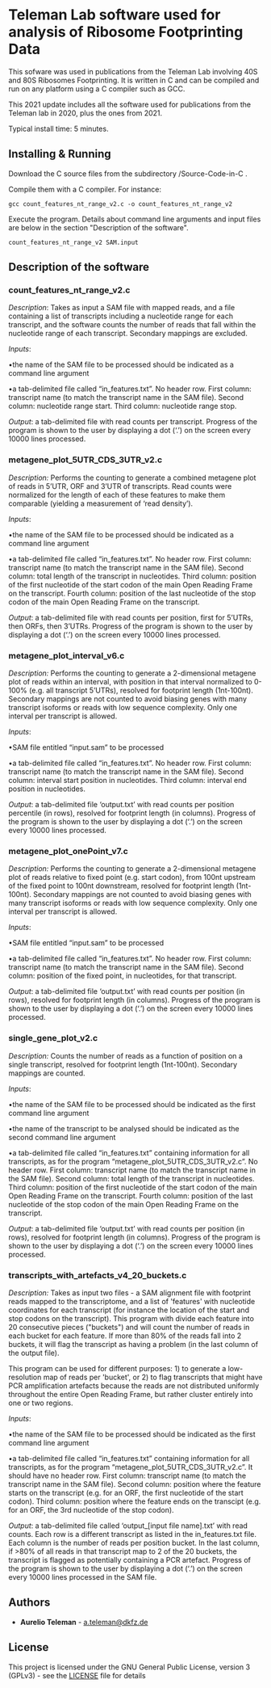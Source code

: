 # Teleman Lab software used for analysis of Ribosome  Footprinting Data

This sofware was used in publications from the Teleman Lab involving 40S and 80S Ribosomes Footprinting. It is written in C and can be compiled and run on any platform using a C compiler such as GCC.

This 2021 update includes all the software used for publications from the Teleman lab in 2020, plus the ones from 2021.

Typical install time: 5 minutes.



## Installing & Running

Download the C source files from the subdirectory /Source-Code-in-C .



Compile them with a C compiler. For instance:

```
gcc count_features_nt_range_v2.c -o count_features_nt_range_v2
```



Execute the program. Details about command line arguments and input files are below in the section "Description of the software".

```
count_features_nt_range_v2 SAM.input
```





## Description of the software



### count_features_nt_range_v2.c ###

*Description*: Takes as input a SAM file with mapped reads, and a file containing a list of transcripts including a nucleotide range for each transcript, and the software counts the number of reads that fall within the nucleotide range of each transcript. Secondary mappings are excluded.

 

*Inputs*:

•the name of the SAM file to be processed should be indicated as a command line argument

•a tab-delimited file called “in_features.txt”. No header row. First column: transcript name (to match the transcript name in the SAM file). Second column: nucleotide range start. Third column: nucleotide range stop.

 

*Output*: a tab-delimited file with read counts per transcript. Progress of the program is shown to the user by displaying a dot (‘.’) on the screen every 10000 lines processed.

 

 

### metagene_plot_5UTR_CDS_3UTR_v2.c ###

*Description:* Performs the counting to generate a combined metagene plot of reads in 5’UTR, ORF and 3’UTR of transcripts. Read counts were normalized for the length of each of these features to make them comparable (yielding a measurement of ‘read density’).

 

*Inputs*:

•the name of the SAM file to be processed should be indicated as a command line argument

•a tab-delimited file called “in_features.txt”. No header row. First column: transcript name (to match the transcript name in the SAM file). Second column: total length of the transcript in nucleotides. Third column: position of the first nucleotide of the start codon of the main Open Reading Frame on the transcript. Fourth column: position of the last nucleotide of the stop codon of the main Open Reading Frame on the transcript.

 

*Output*: a tab-delimited file with read counts per position, first for 5’UTRs, then ORFs, then 3’UTRs. Progress of the program is shown to the user by displaying a dot (‘.’) on the screen every 10000 lines processed.

 

 

### metagene_plot_interval_v6.c ###

*Description:* Performs the counting to generate a 2-dimensional metagene plot of reads within an interval, with position in that interval normalized to 0-100% (e.g. all transcript 5’UTRs), resolved for footprint length (1nt-100nt). Secondary mappings are not counted to avoid biasing genes with many transcript isoforms or reads with low sequence complexity. Only one interval per transcript is allowed.

 

*Inputs*:

•SAM file entitled “input.sam” to be processed

•a tab-delimited file called “in_features.txt”. No header row. First column: transcript name (to match the transcript name in the SAM file). Second column: interval start position in nucleotides. Third column: interval end position in nucleotides.

 

*Output*: a tab-delimited file ‘output.txt’ with read counts per position percentile (in rows), resolved for footprint length (in columns). Progress of the program is shown to the user by displaying a dot (‘.’) on the screen every 10000 lines processed.

 

 

### metagene_plot_onePoint_v7.c ###

*Description:* Performs the counting to generate a 2-dimensional metagene plot of reads relative to fixed point (e.g. start codon), from 100nt upstream of the fixed point to 100nt downstream, resolved for footprint length (1nt-100nt). Secondary mappings are not counted to avoid biasing genes with many transcript isoforms or reads with low sequence complexity. Only one interval per transcript is allowed.

 

*Inputs*:

•SAM file entitled “input.sam” to be processed

•a tab-delimited file called “in_features.txt”. No header row. First column: transcript name (to match the transcript name in the SAM file). Second column: position of the fixed point, in nucleotides, for that transcript.

 

*Output*: a tab-delimited file ‘output.txt’ with read counts per position (in rows), resolved for footprint length (in columns). Progress of the program is shown to the user by displaying a dot (‘.’) on the screen every 10000 lines processed.

 

 

### single_gene_plot_v2.c ###

*Description:* Counts the number of reads as a function of position on a single transcript, resolved for footprint length (1nt-100nt). Secondary mappings are counted.

 

*Inputs*:

•the name of the SAM file to be processed should be indicated as the first command line argument

•the name of the transcript to be analysed should be indicated as the second command line argument

•a tab-delimited file called “in_features.txt” containing information for all transcripts, as for the program “metagene_plot_5UTR_CDS_3UTR_v2.c”. No header row. First column: transcript name (to match the transcript name in the SAM file). Second column: total length of the transcript in nucleotides. Third column: position of the first nucleotide of the start codon of the main Open Reading Frame on the transcript. Fourth column: position of the last nucleotide of the stop codon of the main Open Reading Frame on the transcript.

 

*Output*: a tab-delimited file ‘output.txt’ with read counts per position (in rows), resolved for footprint length (in columns). Progress of the program is shown to the user by displaying a dot (‘.’) on the screen every 10000 lines processed.



### transcripts_with_artefacts_v4_20_buckets.c ###

*Description:* Takes as input two files - a SAM alignment file with footprint reads mapped to the transcriptome, and a list of 'features' with nucleotide coordinates for each transcript (for instance the location of the start and stop codons on the transcript). This program with divide each feature into 20 consecutive pieces ("buckets") and will count the number of reads in each bucket for each feature. If more than 80% of the reads fall into 2 buckets, it will flag the transcript as having a problem (in the last column of the output file). 

This program can be used for different purposes: 1) to generate a low-resolution map of reads per 'bucket', or 2) to flag transcripts that might have PCR amplification artefacts because the reads are not distributed uniformly throughout the entire Open Reading Frame, but rather cluster entirely into one or two regions. 



*Inputs*:

•the name of the SAM file to be processed should be indicated as the first command line argument

•a tab-delimited file called “in_features.txt” containing information for all transcripts, as for the program “metagene_plot_5UTR_CDS_3UTR_v2.c”. It should have no header row. First column: transcript name (to match the transcript name in the SAM file). Second column: position where the feature starts on the transcript (e.g. for an ORF, the first nucleotide of the start codon). Third column: position where the feature ends on the transcipt (e.g. for an ORF, the 3rd nucleotide of the stop codon).

 

*Output*: a tab-delimited file called ‘output_[input file name].txt’ with read counts. Each row is a different transcript as listed in the in_features.txt file. Each column is the number of reads per position bucket. In  the last column, if >80% of all reads in that transcript map to 2 of the 20 buckets, the transcript is flagged as potentially containing a PCR artefact.  Progress of the program is shown to the user by displaying a dot (‘.’) on the screen every 10000 lines processed in the SAM file.

 

## Authors

* **Aurelio Teleman** - a.teleman@dkfz.de



## License

This project is licensed under the GNU General Public License, version 3 (GPLv3) - see the [LICENSE](LICENSE) file for details

